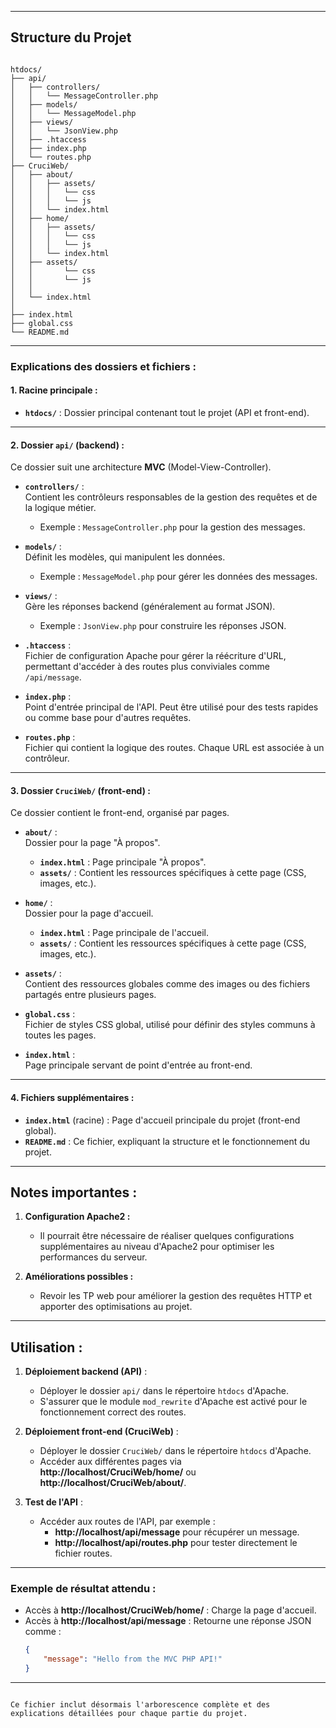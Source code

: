 
---

## Structure du Projet

```

htdocs/
├── api/
│   ├── controllers/
│   │   └── MessageController.php
│   ├── models/
│   │   └── MessageModel.php
│   ├── views/
│   │   └── JsonView.php
│   ├── .htaccess
│   ├── index.php
│   └── routes.php
├── CruciWeb/
│   ├── about/
│   │   ├── assets/
│   │   │   └── css
│   │   │   └── js
│   │   └── index.html
│   ├── home/
│   │   ├── assets/
│   │   │   └── css
│   │   │   └── js
│   │   └── index.html
│   ├── assets/
│   │       └── css
│   │       └── js
│   │   
│   └── index.html
│
├── index.html
├── global.css
└── README.md
```

---

### **Explications des dossiers et fichiers :**

#### **1. Racine principale :**
- **`htdocs/`** : Dossier principal contenant tout le projet (API et front-end).

---

#### **2. Dossier `api/` (backend) :**
Ce dossier suit une architecture **MVC** (Model-View-Controller).

- **`controllers/`** :  
  Contient les contrôleurs responsables de la gestion des requêtes et de la logique métier.
  - Exemple : `MessageController.php` pour la gestion des messages.

- **`models/`** :  
  Définit les modèles, qui manipulent les données.
  - Exemple : `MessageModel.php` pour gérer les données des messages.

- **`views/`** :  
  Gère les réponses backend (généralement au format JSON).
  - Exemple : `JsonView.php` pour construire les réponses JSON.

- **`.htaccess`** :  
  Fichier de configuration Apache pour gérer la réécriture d'URL, permettant d'accéder à des routes plus conviviales comme `/api/message`.

- **`index.php`** :  
  Point d'entrée principal de l'API. Peut être utilisé pour des tests rapides ou comme base pour d'autres requêtes.

- **`routes.php`** :  
  Fichier qui contient la logique des routes. Chaque URL est associée à un contrôleur.

---

#### **3. Dossier `CruciWeb/` (front-end) :**
Ce dossier contient le front-end, organisé par pages.

- **`about/`** :  
  Dossier pour la page "À propos".
  - **`index.html`** : Page principale "À propos".
  - **`assets/`** : Contient les ressources spécifiques à cette page (CSS, images, etc.).

- **`home/`** :  
  Dossier pour la page d'accueil.
  - **`index.html`** : Page principale de l'accueil.
  - **`assets/`** : Contient les ressources spécifiques à cette page (CSS, images, etc.).

- **`assets/`** :  
  Contient des ressources globales comme des images ou des fichiers partagés entre plusieurs pages.

- **`global.css`** :  
  Fichier de styles CSS global, utilisé pour définir des styles communs à toutes les pages.

- **`index.html`** :  
  Page principale servant de point d'entrée au front-end.

---

#### **4. Fichiers supplémentaires :**
- **`index.html`** (racine) : Page d'accueil principale du projet (front-end global).
- **`README.md`** : Ce fichier, expliquant la structure et le fonctionnement du projet.

---

## Notes importantes :

1. **Configuration Apache2 :**
   - Il pourrait être nécessaire de réaliser quelques configurations supplémentaires au niveau d'Apache2 pour optimiser les performances du serveur.

2. **Améliorations possibles :**
   - Revoir les TP web pour améliorer la gestion des requêtes HTTP et apporter des optimisations au projet.

---

## Utilisation :

1. **Déploiement backend (API)** :
   - Déployer le dossier `api/` dans le répertoire `htdocs` d'Apache.
   - S'assurer que le module `mod_rewrite` d'Apache est activé pour le fonctionnement correct des routes.

2. **Déploiement front-end (CruciWeb)** :
   - Déployer le dossier `CruciWeb/` dans le répertoire `htdocs` d'Apache.
   - Accéder aux différentes pages via **http://localhost/CruciWeb/home/** ou **http://localhost/CruciWeb/about/**.

3. **Test de l'API** :
   - Accéder aux routes de l'API, par exemple :
     - **http://localhost/api/message** pour récupérer un message.
     - **http://localhost/api/routes.php** pour tester directement le fichier routes.

---

### Exemple de résultat attendu :
- Accès à **http://localhost/CruciWeb/home/** : Charge la page d'accueil.
- Accès à **http://localhost/api/message** : Retourne une réponse JSON comme :
  ```json
  {
      "message": "Hello from the MVC PHP API!"
  }
  ```

---
```

Ce fichier inclut désormais l'arborescence complète et des explications détaillées pour chaque partie du projet.